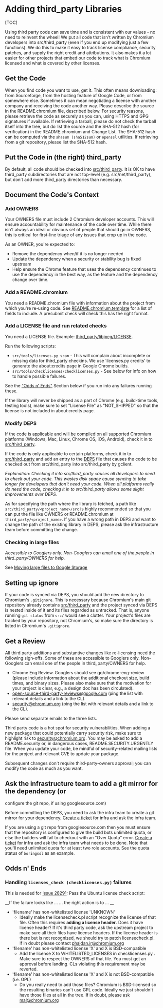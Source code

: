 # Adding third_party Libraries

[TOC]

Using third party code can save time and is consistent with our values - no need
to reinvent the wheel! We put all code that isn't written by Chromium developers
into src/third_party (even if you end up modifying just a few functions). We do
this to make it easy to track license compliance, security patches, and supply
the right credit and attributions. It also makes it a lot easier for other
projects that embed our code to track what is Chromium licensed and what is
covered by other licenses.

## Get the Code

When you find code you want to use, get it. This often means downloading: from
Sourceforge, from the hosting feature of Google Code, or from somewhere else.
Sometimes it can mean negotiating a license with another company and receiving
the code another way. Please describe the source in the README.chromium file,
described below.  For security reasons, please retrieve the code as securely as
you can, using HTTPS and GPG signatures if available.  If retrieving a tarball,
please do not check the tarball itself into the tree, but do list the source and
the SHA-512 hash (for verification) in the README.chromium and Change List. The
SHA-512 hash can be computed via the `shasum (sha512sum)` or `openssl`
utilities.  If retrieving from a git repository, please list the SHA-512 hash.

## Put the Code in (the right) third_party

By default, all code should be checked into
[src/third_party](http://src.chromium.org/viewvc/chrome/trunk/src/third_party/).
It is OK to have third_party subdirectories that are not top-level (e.g.
src/net/third_party), but don't add more third_party directories than necessary.

## Document the Code's Context

### Add OWNERS

Your OWNERS file must include 2 Chromium developer accounts. This will ensure
accountability for maintenance of the code over time. While there isn't always
an ideal or obvious set of people that should go in OWNERS, this is critical for
first-line triage of any issues that crop up in the code.

As an OWNER, you're expected to:

* Remove the dependency when/if it is no longer needed
* Update the dependency when a security or stability bug is fixed upstream
* Help ensure the Chrome feature that uses the dependency continues to use the
  dependency in the best way, as the feature and the dependency change over
  time.

### Add a README.chromium

You need a README.chromium file with information about the project from which
you're re-using code. See
[README.chromium.template](http://src.chromium.org/viewvc/chrome/trunk/src/third_party/README.chromium.template)
for a list of fields to include. A presubmit check will check this has the right
format.

### Add a LICENSE file and run related checks

You need a LICENSE file. Example:
[third_party/libjpeg/LICENSE](http://src.chromium.org/viewvc/chrome/trunk/src/third_party/libjpeg/LICENSE?revision=42288&view=markup).

Run the following scripts:

* `src/tools/licenses.py scan` - This will complain about incomplete or missing
  data for third_party checkins. We use 'licenses.py credits' to generate the
  about:credits page in Google Chrome builds.
* `src/tools/checklicenses/checklicenses.py` - See below for info on how to
  handle possible failures.

See the ["Odds n' Ends"](adding_to_third_party.md#Odds-n_Ends) Section below if
you run into any failures running these.

If the library will never be shipped as a part of Chrome (e.g. build-time tools,
testing tools), make sure to set "License File" as "NOT_SHIPPED" so that the
license is not included in about:credits page.

### Modify DEPS

If the code is applicable and will be compiled on all supported Chromium
platforms (Windows, Mac, Linux, Chrome OS, iOS, Android), check it in to
[src/third_party](http://src.chromium.org/viewvc/chrome/trunk/src/third_party/). 

If the code is only applicable to certain platforms, check it in to
[src/third_party](http://src.chromium.org/viewvc/chrome/trunk/src/third_party/)
and add an entry to the
[DEPS](http://src.chromium.org/viewvc/chrome/trunk/src/DEPS) file that causes
the code to be checked out from src/third_party into src/third_party by gclient.

_Explanation: Checking it into src/third_party causes all developers to need to
check out your code. This wastes disk space cause syncing to take longer for
developers that don't need your code. When all platforms really do need the
code, checking it in to src/third_party allows some slight improvements over
DEPS._

As for specifying the path where the library is fetched, a path like
`src/third_party/<project_name>/src` is highly recommended so that you can put
the file like OWNERS or README.chromium at `third_party/<project_name>`. If you
have a wrong path in DEPS and want to change the path of the existing library in
DEPS, please ask the infrastructure team before committing the change.

### Checking in large files
_Accessible to Googlers only. Non-Googlers can email one of the people in
third_party/OWNERS for help._

See [Moving large files to Google Storage](https://goto.google.com/checking-in-large-files)

## Setting up ignore

If your code is synced via DEPS, you should add the new directory to Chromium's
`.gitignore`. This is necessary because Chromium's main git repository already
contains
[src/third_party](http://src.chromium.org/viewvc/chrome/trunk/src/third_party/)
and the project synced via DEPS is nested inside of it and its files regarded as
untracked. That is, anyone running `git status` from `src/` would see a clutter.
Your project's files are tracked by your repository, not Chromium's, so make
sure the directory is listed in Chromium's `.gitignore`.

## Get a Review

All third party additions and substantive changes like re-licensing need the
following sign-offs. Some of these are accessible to Googlers only. Non-Googlers
can email one of the people in third_party/OWNERS for help.

* Chrome Eng Review. Googlers should see go/chrome-eng-review (please include information about the additional checkout size, build times, and binary sizes. Please also make sure that the motivation for your project is clear, e.g., a design doc has been circulated).
* open-source-third-party-reviews@google.com (ping the list with relevant
  details and a link to the CL).
* security@chromium.org (ping the list with relevant details and a link to the
  CL).

Please send separate emails to the three lists.

Third party code is a hot spot for security vulnerabilities. When adding a new
package that could potentially carry security risk, make sure to highlight risk
to security@chromium.org. You may be asked to add a README.security or, in
dangerous cases, README.SECURITY.URGENTLY file. When you update your code, be
mindful of security-related mailing lists for the project and relevant CVE to
update your package.

Subsequent changes don't require third-party-owners approval; you can modify the
code as much as you want.

## Ask the infrastructure team to add a git mirror for the dependency (or
configure the git repo, if using googlesource.com)

Before committing the DEPS, you need to ask the infra team to create a git
mirror for your dependency. [Create a
ticket](https://bugs.chromium.org/p/chromium/issues/entry?template=Infra-Git)
for infra and ask the infra team.

If you are using a git repo from googlesource.com then you must ensure that the
repository is configured to give the build bots unlimited quota, or else the
builders will fail to checkout with an "Over Quota" error. [Create a
ticket](https://bugs.chromium.org/p/chromium/issues/entry?template=Infra-Git)
for infra and ask the infra team what needs to be done. Note that you'll need
unlimited quota for at least two role accounts. See the quota status of
`boringssl` as an example.

## Odds n' Ends

### Handling `licenses_check (checklicenses.py)` failures

This is needed for [Issue
28291](http://code.google.com/p/chromium/issues/detail?id=28291): Pass the
Ubuntu license check script:

__If the failure looks like ...   ... the right action is to ... __

* 'filename' has non-whitelisted license 'UNKNOWN'
    * Ideally make the licensecheck.pl script recognize the license of that
      file.  Often this requires __adding a license header__. Does it have
      license header? If it's third party code, ask the upstream project to make
      sure all their files have license headers.  If the license header is there
      but is not recognized, we should try to patch licensecheck.pl.  If in
      doubt please contact phajdan.jr@chromium.org
* 'filename' has non-whitelisted license 'X' and X is BSD-compatible
    * Add the license X to WHITELISTED_LICENSES in checklicenses.py . Make sure
      to respect the OWNERS of that file. You must get an approval before
      landing. CLs violating this requirement may be reverted.
* 'filename' has non-whitelisted license 'X' and X is not BSD-compatible (i.e.
  GPL)
    * Do you really need to add those files? Chromium is BSD-licensed so the
      resulting binaries can't use GPL code. Ideally we just shouldn't have
      those files at all in the tree. If in doubt, please ask mal@chromium.org

